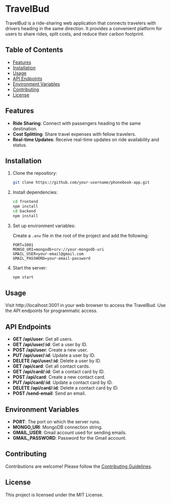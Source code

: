 # TravelBud

TravelBud is a ride-sharing web application that connects travelers with drivers heading in the same direction. It provides a convenient platform for users to share rides, split costs, and reduce their carbon footprint.

## Table of Contents

- [Features](#features)
- [Installation](#installation)
- [Usage](#usage)
- [API Endpoints](#api-endpoints)
- [Environment Variables](#environment-variables)
- [Contributing](#contributing)
- [License](#license)

## Features

- **Ride Sharing**: Connect with passengers heading to the same destination.
- **Cost Splitting**: Share travel expenses with fellow travelers.
- **Real-time Updates**: Receive real-time updates on ride availability and status.

## Installation

1. Clone the repository:

    ```bash
    git clone https://github.com/your-username/phonebook-app.git
    ```

2. Install dependencies:

    ```bash
    cd frontend
    npm install
    cd backend
    npm install
    ```

3. Set up environment variables:

   Create a `.env` file in the root of the project and add the following:

    ```env
    PORT=3001
    MONGO_URI=mongodb+srv://your-mongodb-uri
    GMAIL_USER=your-email@gmail.com
    GMAIL_PASSWORD=your-email-password
    ```

4. Start the server:

    ```bash
    npm start
    ```

## Usage

Visit http://localhost:3001 in your web browser to access the TravelBud. Use the API endpoints for programmatic access.

## API Endpoints

- **GET /api/user**: Get all users.
- **GET /api/user/:id**: Get a user by ID.
- **POST /api/user**: Create a new user.
- **PUT /api/user/:id**: Update a user by ID.
- **DELETE /api/user/:id**: Delete a user by ID.
- **GET /api/card**: Get all contact cards.
- **GET /api/card/:id**: Get a contact card by ID.
- **POST /api/card**: Create a new contact card.
- **PUT /api/card/:id**: Update a contact card by ID.
- **DELETE /api/card/:id**: Delete a contact card by ID.
- **POST /send-email**: Send an email.

## Environment Variables

- **PORT**: The port on which the server runs.
- **MONGO_URI**: MongoDB connection string.
- **GMAIL_USER**: Gmail account used for sending emails.
- **GMAIL_PASSWORD**: Password for the Gmail account.

## Contributing

Contributions are welcome! Please follow the [Contributing Guidelines](CONTRIBUTING.md).

## License

This project is licensed under the MIT License.
